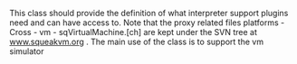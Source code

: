 This class should provide the definition of what interpreter support plugins need and can have access to. Note that the proxy related files platforms - Cross - vm - sqVirtualMachine.[ch] are kept under the SVN tree at www.squeakvm.org .The main use of the class is to support the vm simulator